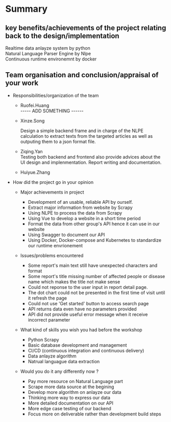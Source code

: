 # Summary

## key benefits/achievements of the project relating back to the design/implementation

Realtime data anlayze system by python  
Natural Language Parser Engine by Nlpe  
Continuous runtime environemnt by docker

## Team organisation and conclusion/appraisal of your work

- Responsibilities/organization of the team
  - Ruofei.Huang  
    ----- ADD SOMETHING ------
  - Xinze.Song

    Design a simple backend frame and in charge of the NLPE calculation to extract texts from the targeted articles as well as outputing them to a json format file.

  - Ziqing.Yan  
    Testing both backend and frontend also provide advices about the UI design and implenmentation. Report writing and documentation.
  - Huiyue.Zhang
- How did the project go in your opinion

  - Major achievements in project

    - Development of an usable, reliable API by ourself.
    - Extract major information from website by Scrapy
    - Using NLPE to process the data from Scrapy
    - Using Vue to develop a website in a short time period
    - Format the data from other group's API hence it can use in our website
    - Using Swagger to document our API
    - Using Docker, Docker-compose and Kubernetes to standardize our runtime envrionement

  - Issues/problems encountered

    - Some report's main text still have unexpected characters and format
    - Some report's title missing number of affected people or disease name which makes the title not make sense
    - Could not reponse to the user input in report detail page.
    - The dot chart could not be presented in the first time of visit until it refresh the page
    - Could not use 'Get started' button to access search page
    - API returns data even have no parameters provided
    - API did not provide useful error message when it receive incorrect parameter

  - What kind of skills you wish you had before the workshop

    - Python Scrapy
    - Basic database development and management
    - CI/CD (continuous integration and continuous delivery)
    - Data anlayze algorithm
    - Natrual languague data extraction

  - Would you do it any differently now ?
    - Pay more resource on Natural Language part
    - Scrape more data source at the begining
    - Develop more algorithm on anlayze our data
    - Thinking more way to express our data
    - More detailed documentation on our API
    - More edge case testing of our backend
    - Focus more on deliverable rather than development build steps
